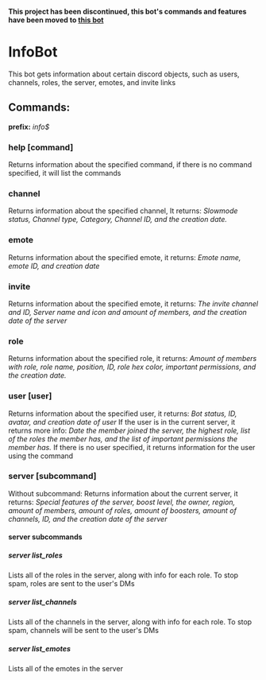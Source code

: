 **This project has been discontinued, this bot's commands and features have been moved to [this bot](https://github.com/DoggieLicc/doggie-bot)**

# InfoBot
This bot gets information about certain discord objects, such as users, channels, roles, the server, emotes, and invite links
## Commands:
**prefix:** *info$*
### help [command]
Returns information about the specified command, if there is no command specified, it will list the commands
### channel <channel>
Returns information about the specified channel, It returns: *Slowmode status, Channel type, Category, Channel ID, and the creation date.*
### emote <emote>
Returns information about the specified emote, it returns: *Emote name, emote ID, and creation date*
### invite <invite>
Returns information about the specified emote, it returns: *The invite channel and ID,  Server name and icon and amount of members, and the creation date of the server*
### role <role>
Returns information about the specified role, it returns: *Amount of members with role, role name, position, ID, role hex color, important permissions, and the creation date.*
### user [user]
Returns information about the specified user, it returns: *Bot status, ID, avatar, and creation date of user*
If the user is in the current server, it returns more info: *Date the member joined the server, the highest role, list of the roles the member has, and the list of important permissions the member has.*
If there is no user specified, it returns information for the user using the command
### server [subcommand]
Without subcommand: Returns information about the current server, it returns: *Special features of the server, boost level, the owner, region, amount of members, amount of roles, amount of boosters, amount of channels, ID, and the creation date of the server*
#### server subcommands
##### server list_roles
Lists all of the roles in the server, along with info for each role. To stop spam, roles are sent to the user's DMs
##### server list_channels
Lists all of the channels in the server, along with info for each role. To stop spam, channels will be sent to the user's DMs
##### server list_emotes
Lists all of the emotes in the server
